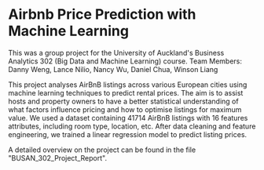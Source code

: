 # Airbnb Price Prediction with Machine Learning

This was a group project for the University of Auckland's Business Analytics 302 (Big Data and Machine Learning) course.
Team Members: Danny Weng, Lance Nilio, Nancy Wu, Daniel Chua, Winson Liang

This project analyses AirBnB listings across various European cities using machine learning techniques to predict rental prices. The aim is to assist hosts and property owners to have a better statistical understanding of what factors influence pricing and how to optimise listings for maximum value.
We used a dataset containing 41714 AirBnB listings with 16 features attributes, including room type, location, etc. After data cleaning and feature engineering, we trained a linear regression model to predict listing prices.

A detailed overview on the project can be found in the file "BUSAN_302_Project_Report".
